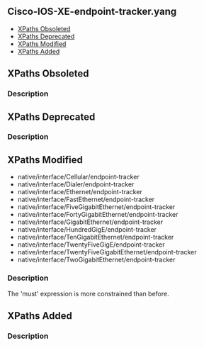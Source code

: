 ## Cisco-IOS-XE-endpoint-tracker.yang


- [XPaths Obsoleted](#xpaths-obsoleted)
- [XPaths Deprecated](#xpaths-deprecated)
- [XPaths Modified](#xpaths-modified)
- [XPaths Added](#xpaths-added)

## XPaths Obsoleted

### Description

## XPaths Deprecated

### Description

## XPaths Modified

- native/interface/Cellular/endpoint-tracker
- native/interface/Dialer/endpoint-tracker
- native/interface/Ethernet/endpoint-tracker
- native/interface/FastEthernet/endpoint-tracker
- native/interface/FiveGigabitEthernet/endpoint-tracker
- native/interface/FortyGigabitEthernet/endpoint-tracker
- native/interface/GigabitEthernet/endpoint-tracker
- native/interface/HundredGigE/endpoint-tracker
- native/interface/TenGigabitEthernet/endpoint-tracker
- native/interface/TwentyFiveGigE/endpoint-tracker
- native/interface/TwentyFiveGigabitEthernet/endpoint-tracker
- native/interface/TwoGigabitEthernet/endpoint-tracker

### Description

The 'must' expression is more constrained than before.

## XPaths Added

### Description
